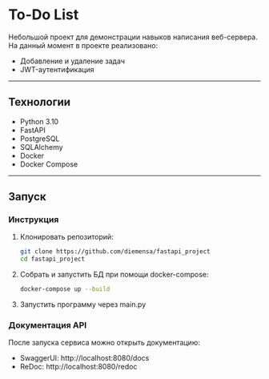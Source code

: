 # To-Do List

Небольшой проект для демонстрации навыков написания веб-сервера. На данный момент в проекте реализовано:

- Добавление и удаление задач
- JWT-аутентификация

---

## Технологии

- Python 3.10
- FastAPI
- PostgreSQL
- SQLAlchemy
- Docker
- Docker Compose

---

## Запуск


### Инструкция
1. Клонировать репозиторий:
   ```bash
   git clone https://github.com/diemensa/fastapi_project
   cd fastapi_project
2. Собрать и запустить БД при помощи docker-compose:
   ```bash
   docker-compose up --build
3. Запустить программу через main.py

### Документация API
После запуска сервиса можно открыть документацию:
- SwaggerUI: http://localhost:8080/docs
- ReDoc: http://localhost:8080/redoc
